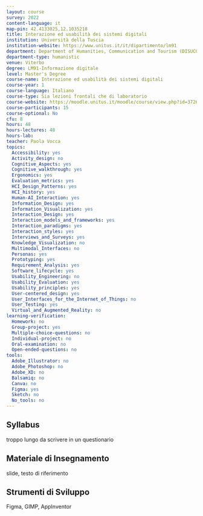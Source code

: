 ```yaml
---
layout: course
survey: 2022
content-language: it
map-pin: 42.4133025,12.1035218
title: Interazione ed usabilità dei sistemi digitali
institution: Università della Tuscia
institution-website: https://www.unitus.it/it/dipartimento/lm91 
department: Department of Humanities, Communication and Tourism (DISUCOM)
department-type: humanistic
venue: Viterbo
degree: LM91-Informazione digitale
level: Master's Degree
course-name: Interazione ed usabilità dei sistemi digitali
course-year: 1
course-language: Italiano
course-type: Sia lezioni frontali che di laboratorio
course-website: https://moodle.unitus.it/moodle/course/view.php?id=3726
course-participants: 15
course-optional: No
cfu: 8
hours: 48
hours-lectures: 48
hours-lab: 
teacher: Paola Vocca
topics: 
  Accessibility: yes
  Activity_design: no
  Cognitive_Aspects: yes
  Cognitive_walkthrough: yes
  Ergonomics: yes
  Evaluation_metrics: yes
  HCI_Design_Patterns: yes
  HCI_history: yes
  Human-AI_Interaction: yes
  Information_Design: yes
  Information_Visualization: yes
  Interaction_Design: yes
  Interaction_models_and_frameworks: yes
  Interaction_paradigms: yes
  Interaction_styles: yes
  Interviews_and_Surveys: yes
  Knowledge_Visualization: no
  Multimodal_Interfaces: no
  Personas: yes
  Prototyping: yes
  Requirement_Analysis: yes
  Software_lifecycle: yes
  Usability_Engineering: no
  Usability_Evaluation: yes
  Usability_principles: yes
  User-centered_design: yes
  User_Interfaces_for_the_Internet_of_Things: no
  User_Testing: yes
  Virtual_and_Augmented_Reality: no
learning-verification: 
  Homework: no 
  Group-project: yes 
  Multiple-choice-questions: no 
  Individual-project: no 
  Oral-examination: no 
  Open-ended-questions: no 
tools: 
  Adobe_Illustrator: no 
  Adobe_Photoshop: no 
  Adobe_XD: no 
  Balsamiq: no 
  Canva: no 
  Figma: yes 
  Sketch: no 
  No_tools: no
---
```



## Syllabus 
troppo lungo da scrivere in un questionario

## Materiale di Insegnamento 
slide, testo di riferimento

## Strumenti di Sviluppo 
Figma, GIMP, AppInventor
